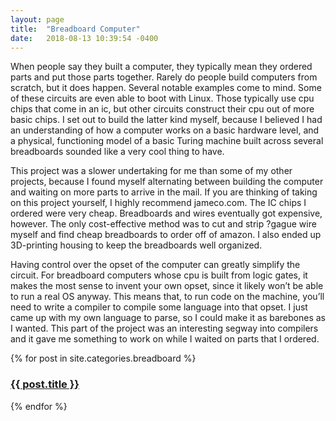 ```yaml
---
layout: page
title:  "Breadboard Computer"
date:   2018-08-13 10:39:54 -0400
---
```

<p>
	When people say they built a computer, they typically mean they ordered parts and put those parts together. Rarely do people build computers from scratch, but it does happen. Several notable examples come to mind. Some of these circuits are even able to boot with Linux. Those typically use cpu chips that come in an ic, but other circuits construct their cpu out of more basic chips. I set out to build the latter kind myself, because I believed I had an understanding of how a computer works on a basic hardware level, and a physical, functioning model of a basic Turing machine built across several breadboards sounded like a very cool thing to have.
</p>
<p>
	This project was a slower undertaking for me than some of my other projects, because I found myself alternating between building the computer and waiting on more parts to arrive in the mail. If you are thinking of taking on this project yourself, I highly recommend jameco.com. The IC chips I ordered were very cheap. Breadboards and wires eventually got expensive, however. The only cost-effective method was to cut and strip ?gague wire myself and find cheap breadboards to order off of amazon. I also ended up 3D-printing housing to keep the breadboards well organized.
</p>
<p>
	Having control over the opset of the computer can greatly simplify the circuit. For breadboard computers whose cpu is built from logic gates, it makes the most sense to invent your own opset, since it likely won’t be able to run a real OS anyway. This means that, to run code on the machine, you’ll need to write a compiler to compile some language into that opset. I just came up with my own language to parse, so I could make it as barebones as I wanted. This part of the project was an interesting segway into compilers and it gave me something to work on while I waited on parts that I ordered. 
</p>

{% for post in site.categories.breadboard %}
<h3><a href="{{ post.url }}">{{ post.title }}</a></h3>
{% endfor %}